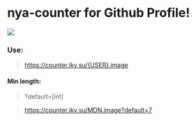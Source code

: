 # nya-counter for Github Profile!

<img src="https://counter.iky.su/$.image" />

### Use:
> https://counter.iky.su/{USER}.image

#### Min length:
> ?default=[int]

> https://counter.iky.su/MDN.image?default=7
